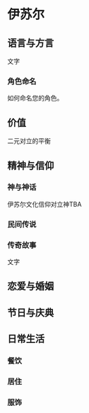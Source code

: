 # 伊苏尔

## 语言与方言

文字

### 角色命名

如何命名您的角色。

## 价值

二元对立的平衡

## 精神与信仰

### 神与神话

伊苏尔文化信仰对立神TBA

### 民间传说

### 传奇故事

文字

## 恋爱与婚姻

## 节日与庆典

## 日常生活

### 餐饮

### 居住

### 服饰

